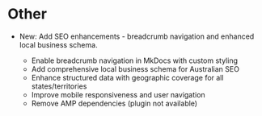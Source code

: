 # Other

* New: Add SEO enhancements - breadcrumb navigation and enhanced local business schema.

    - Enable breadcrumb navigation in MkDocs with custom styling
    - Add comprehensive local business schema for Australian SEO
    - Enhance structured data with geographic coverage for all states/territories
    - Improve mobile responsiveness and user navigation
    - Remove AMP dependencies (plugin not available)